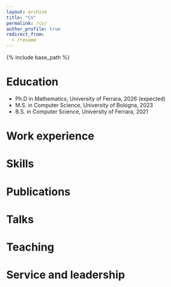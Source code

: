 ```yaml
---
layout: archive
title: "CV"
permalink: /cv/
author_profile: true
redirect_from:
  - /resume
---
```


{% include base_path %}

Education
======
* Ph.D in Mathematics, University of Ferrara, 2026 (expected)
* M.S. in Computer Science, University of Bologna, 2023
* B.S. in Computer Science, University of Ferrara, 2021

Work experience
======
<!-- * Spring 2024: Academic Pages Collaborator
  * Github University
  * Duties includes: Updates and improvements to template
  * Supervisor: The Users

* Fall 2015: Research Assistant
  * Github University
  * Duties included: Merging pull requests
  * Supervisor: Professor Hub

* Summer 2015: Research Assistant
  * Github University
  * Duties included: Tagging issues
  * Supervisor: Professor Git -->
  
Skills
======
<!-- * Skill 1
* Skill 2
  * Sub-skill 2.1
  * Sub-skill 2.2
  * Sub-skill 2.3
* Skill 3 -->

Publications
======
  <!-- <ul>{% for post in site.publications reversed %}
    {% include archive-single-cv.html %}
  {% endfor %}</ul> -->
  
Talks
======
  <!-- <ul>{% for post in site.talks reversed %}
    {% include archive-single-talk-cv.html  %}
  {% endfor %}</ul> -->
  
Teaching
======
  <!-- <ul>{% for post in site.teaching reversed %}
    {% include archive-single-cv.html %}
  {% endfor %}</ul> -->
  
Service and leadership
======
<!-- * Currently signed in to 43 different slack teams -->
